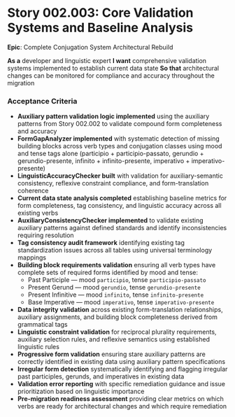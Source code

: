 # Story 002.003: Core Validation Systems and Baseline Analysis

**Epic**: Complete Conjugation System Architectural Rebuild

**As a** developer and linguistic expert
**I want** comprehensive validation systems implemented to establish current data state
**So that** architectural changes can be monitored for compliance and accuracy throughout the migration

### Acceptance Criteria
- **Auxiliary pattern validation logic implemented** using the auxiliary patterns from Story 002.002 to validate compound form completeness and accuracy
- **FormGapAnalyzer implemented** with systematic detection of missing building blocks across verb types and conjugation classes using mood and tense tags alone (participio + participio-passato, gerundio + gerundio-presente, infinito + infinito-presente, imperativo + imperativo-presente)
- **LinguisticAccuracyChecker built** with validation for auxiliary-semantic consistency, reflexive constraint compliance, and form-translation coherence
- **Current data state analysis completed** establishing baseline metrics for form completeness, tag consistency, and linguistic accuracy across all existing verbs
- **AuxiliaryConsistencyChecker implemented** to validate existing auxiliary patterns against defined standards and identify inconsistencies requiring resolution
- **Tag consistency audit framework** identifying existing tag standardization issues across all tables using universal terminology mappings
- **Building block requirements validation** ensuring all verb types have complete sets of required forms identified by mood and tense:
  - Past Participle — mood `participio`, tense `participio-passato`
  - Present Gerund — mood `gerundio`, tense `gerundio-presente`
  - Present Infinitive — mood `infinito`, tense `infinito-presente`
  - Base Imperative — mood `imperativo`, tense `imperativo-presente`
- **Data integrity validation** across existing form-translation relationships, auxiliary assignments, and building block completeness derived from grammatical tags
- **Linguistic constraint validation** for reciprocal plurality requirements, auxiliary selection rules, and reflexive semantics using established linguistic rules
- **Progressive form validation** ensuring stare auxiliary patterns are correctly identified in existing data using auxiliary pattern specifications
- **Irregular form detection** systematically identifying and flagging irregular past participles, gerunds, and imperatives in existing data
- **Validation error reporting** with specific remediation guidance and issue prioritization based on linguistic importance
- **Pre-migration readiness assessment** providing clear metrics on which verbs are ready for architectural changes and which require remediation
